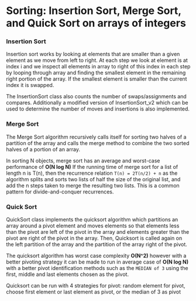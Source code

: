 # Sorting: Insertion Sort, Merge Sort, and Quick Sort on arrays of integers

### Insertion Sort
Insertion sort works by looking at elements that are smaller than a given element as we move from left to right. At each step we look at element is at index i and we inspect all elements in array to right of this index in each step by
looping through array and finding the smallest element in the remaining right portion of the array. If the smallest element is smaller than the current index it is swapped.

The InsertionSort class also counts the number of swaps/assignments and compares. Additionally a modified version of InsertionSort_v2 which can be used to determine the number of moves and insertions is also implemented.

### Merge Sort

The Merge Sort algorithm recursively calls itself for sorting two halves of a partition of the array and calls the merge method to combine the two sorted halves of a portion of an array.

In sorting N objects, merge sort has an average and worst-case performance of **O(N log N)** If the running time of merge sort for a list of length n is T(n), then the recurrence relation <code>T(n) = 2T(n/2) + n</code> as the algorithm splits and sorts two lists of half the size of the original list, and add the n steps taken to merge the resulting two lists. This is a common pattern for divide-and-conquer recurrences.

### Quick Sort
QuickSort class implements the quicksort algorithm which partitions an array around a pivot element and moves elements so that elements less than the pivot are left of the pivot in the array and elements greater than the pivot are right of the pivot in the array. Then, Quicksort is called again on the left partition of the array and the partition of the array right of the pivot.


The quicksort algorithm has worst case complexity **O(N^2)** however with a better pivoting strategy it can be made to run in average case of **O(N log N)** with a better pivot identification methods such as the <code>MEDIAN of 3</code> using the first, middle and last elements chosen as the pivot. 


Quicksort can be run with 4 strategies for pivot: random element for pivot, choose first element or last element as pivot, or the median of 3 as pivot
